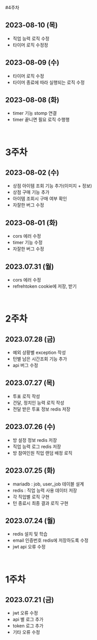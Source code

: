 #4주차
## 2023-08-10 (목)
- 직업 능력 로직 수정
- 타이머 로직 수정정

## 2023-08-09 (수)
- 타이머 로직 수정
- 타이머 종료에 따라 실행되는 로직 수정

## 2023-08-08 (화)
- timer 기능 stomp 연결
- timer 끝니면 필요 로직 수행행

<br>

# 3주차
## 2023-08-02 (수)
- 상점 아이템 조회 기능 추가(이미지 + 정보)
- 상점 구매 기능 추가
- 아이템 조회시 구매 여부 확인
- 자잘한 버그 수정

## 2023-08-01 (화)
- cors 에러 수정
- timer 기능 수정
- 자잘한 버그 수정

## 2023.07.31 (월)
- cors 에러 수정
- refrehtoken cookie에 저장, 받기

<br>

# 2주차
## 2023.07.28 (금)
- 예외 상황별 exception 작성
- 턴별 남은 시간조회 기능 추가
- api 버그 수정

## 2023.07.27 (목)
- 투표 로직 작성
- 건달, 정치인 능력 로직 작성
- 전달 받은 투표 정보 redis 저장

## 2023.07.26 (수)
- 방 설정 정보 redis 저장
- 직업 능력 로그 redis 저장
- 방 참여인원 직업 랜덤 배정 로직

## 2023.07.25 (화)
- mariadb : job, user_job 테이블 설계
- redis : 직업 능력 사용 데이터 저장
- 각 직업별 로직 구현
- 턴 종료시 최종 결과 로직 구현

## 2023.07.24 (월)
- redis 설치 및 학습
- email 인증번호 redis에 저장하도록 수정
- jwt api 오류 수정

<br>

# 1주차
## 2023.07.21 (금)
- jwt 오류 수정
- api 별 로그 추가
- token 로그 추가
- 기타 오류 수정
